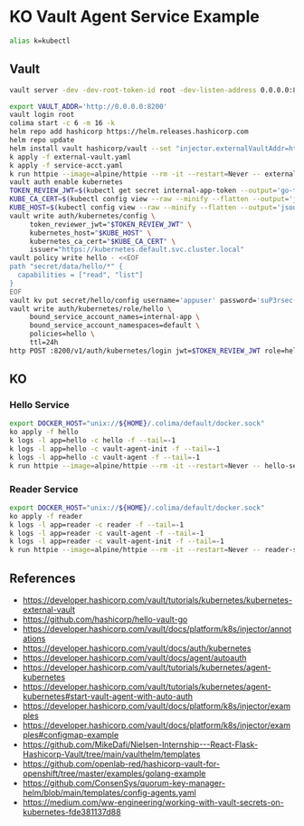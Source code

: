 # KO Vault Agent Service Example

```bash
alias k=kubectl
```

## Vault

```bash
vault server -dev -dev-root-token-id root -dev-listen-address 0.0.0.0:8200
```

```bash
export VAULT_ADDR='http://0.0.0.0:8200'
vault login root
colima start -c 6 -m 16 -k
helm repo add hashicorp https://helm.releases.hashicorp.com
helm repo update
helm install vault hashicorp/vault --set "injector.externalVaultAddr=http://external-vault:8200"
k apply -f external-vault.yaml
k apply -f service-acct.yaml
k run httpie --image=alpine/httpie --rm -it --restart=Never -- external-vault:8200
vault auth enable kubernetes
TOKEN_REVIEW_JWT=$(kubectl get secret internal-app-token --output='go-template={{ .data.token }}' | base64 --decode)
KUBE_CA_CERT=$(kubectl config view --raw --minify --flatten --output='jsonpath={.clusters[].cluster.certificate-authority-data}' | base64 --decode)
KUBE_HOST=$(kubectl config view --raw --minify --flatten --output='jsonpath={.clusters[].cluster.server}')
vault write auth/kubernetes/config \
     token_reviewer_jwt="$TOKEN_REVIEW_JWT" \
     kubernetes_host="$KUBE_HOST" \
     kubernetes_ca_cert="$KUBE_CA_CERT" \
     issuer="https://kubernetes.default.svc.cluster.local"
vault policy write hello - <<EOF
path "secret/data/hello/*" {
  capabilities = ["read", "list"]
}
EOF
vault kv put secret/hello/config username='appuser' password='suP3rsec(et!' ttl='30s'
vault write auth/kubernetes/role/hello \
     bound_service_account_names=internal-app \
     bound_service_account_namespaces=default \
     policies=hello \
     ttl=24h
http POST :8200/v1/auth/kubernetes/login jwt=$TOKEN_REVIEW_JWT role=hello
```

## KO

### Hello Service

```bash
export DOCKER_HOST="unix://${HOME}/.colima/default/docker.sock"
ko apply -f hello
k logs -l app=hello -c hello -f --tail=-1
k logs -l app=hello -c vault-agent-init -f --tail=-1
k logs -l app=hello -c vault-agent -f --tail=-1
k run httpie --image=alpine/httpie --rm -it --restart=Never -- hello-service:8080/hello/config
```

### Reader Service

```bash
export DOCKER_HOST="unix://${HOME}/.colima/default/docker.sock"
ko apply -f reader
k logs -l app=reader -c reader -f --tail=-1
k logs -l app=reader -c vault-agent -f --tail=-1
k logs -l app=reader -c vault-agent-init -f --tail=-1
k run httpie --image=alpine/httpie --rm -it --restart=Never -- reader-service:8080/vault/secrets/config.txt
```

## References

- <https://developer.hashicorp.com/vault/tutorials/kubernetes/kubernetes-external-vault>
- <https://github.com/hashicorp/hello-vault-go>
- <https://developer.hashicorp.com/vault/docs/platform/k8s/injector/annotations>
- <https://developer.hashicorp.com/vault/docs/auth/kubernetes>
- <https://developer.hashicorp.com/vault/docs/agent/autoauth>
- <https://developer.hashicorp.com/vault/tutorials/kubernetes/agent-kubernetes>
- <https://developer.hashicorp.com/vault/tutorials/kubernetes/agent-kubernetes#start-vault-agent-with-auto-auth>
- <https://developer.hashicorp.com/vault/docs/platform/k8s/injector/examples>
- <https://developer.hashicorp.com/vault/docs/platform/k8s/injector/examples#configmap-example>
- <https://github.com/MikeDafi/Nielsen-Internship---React-Flask-Hashicorp-Vault/tree/main/vaulthelm/templates>
- <https://github.com/openlab-red/hashicorp-vault-for-openshift/tree/master/examples/golang-example>
- <https://github.com/ConsenSys/quorum-key-manager-helm/blob/main/templates/config-agents.yaml>
- <https://medium.com/ww-engineering/working-with-vault-secrets-on-kubernetes-fde381137d88>
